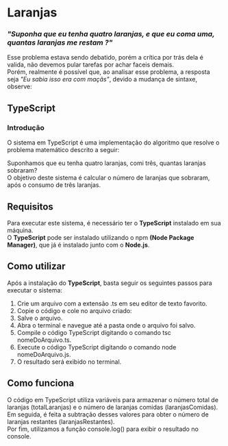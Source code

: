 # Laranjas

### _"Suponha que eu tenha quatro laranjas, e que eu coma uma, quantas laranjas me restam ?"_

Esse problema estava sendo debatido, porém a crítica por trás dela é valida, não devemos pular tarefas por achar faceis demais.<br>
Porém, realmente é possível que, ao analisar esse problema, a resposta seja _"Eu sabia isso era com maçãs"_, devido a mudança de sintaxe, observe: 

## TypeScript
### Introdução
O sistema em TypeScript é uma implementação do algoritmo que resolve o problema matemático descrito a seguir:

Suponhamos que eu tenha quatro laranjas, comi três, quantas laranjas sobraram?<br>
O objetivo deste sistema é calcular o número de laranjas que sobraram, após o consumo de três laranjas.<br>

## Requisitos
Para executar este sistema, é necessário ter o __TypeScript__ instalado em sua máquina. <br>
O __TypeScript__ pode ser instalado utilizando o npm __(Node Package Manager)__, que já é instalado junto com o __Node.js__.<br>

## Como utilizar
Após a instalação do __TypeScript__, basta seguir os seguintes passos para executar o sistema:

<ol>
    <li>Crie um arquivo com a extensão .ts em seu editor de texto favorito.</li>
    <li>Copie o código e cole no arquivo criado:</li>
    <li>Salve o arquivo.</li>
    <li>Abra o terminal e navegue até a pasta onde o arquivo foi salvo.</li>
    <li>Compile o código TypeScript digitando o comando tsc nomeDoArquivo.ts.</li>
    <li>Execute o código TypeScript digitando o comando node nomeDoArquivo.js.</li>
    <li>O resultado será exibido no terminal.</li>
</ol>

## Como funciona
O código em TypeScript utiliza variáveis para armazenar o número total de laranjas (totalLaranjas) e o número de laranjas comidas (laranjasComidas).<br> 
Em seguida, é feita a subtração desses valores para obter o número de laranjas restantes (laranjasRestantes).<br>
Por fim, utilizamos a função console.log() para exibir o resultado no console.
